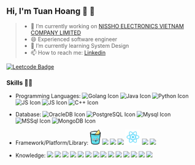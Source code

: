 ## Hi, I'm Tuan Hoang 👋 👋

> - 🔭 I’m currently working on [NISSHO ELECTRONICS VIETNAM COMPANY LIMITED](https://www.nissho-vn.com/)
> - 😄 Experienced software engineer
> - 🌱 I’m currently learning System Design
> - 📫 How to reach me: [Linkedin](https://www.linkedin.com/in/anh-tuan-hoang-5259a0163/)

[![Leetcode Badge](https://img.shields.io/badge/-Leetcode-b3b3b3?style=flat-square&logo=Leetcode&logoColor=white&link=https://leetcode.com/anhtuanhoang0921)](https://leetcode.com/anhtuanhoang0921)

### Skills 👨‍💻
- Programming Languages: ![Golang Icon](https://img.icons8.com/color/48/000000/golang.png) 
 ![Java Icon](https://img.icons8.com/color/48/000000/java-coffee-cup-logo.png) 
 ![Python Icon](https://img.icons8.com/color/48/000000/python.png) 
 ![JS Icon](https://img.icons8.com/color/48/000000/javascript.png)
 ![JS Icon](https://img.icons8.com/color/48/000000/typescript.png)
 ![C++ Icon](https://img.icons8.com/color/48/000000/c-plus-plus-logo.png)



- Database: ![OracleDB Icon](https://img.shields.io/badge/Oracle-F80000?style=for-the-badge&logo=oracle&logoColor=white) 
  ![PostgreSQL Icon](https://img.icons8.com/color/48/000000/postgreesql.png)
  ![Mysql Icon](https://img.icons8.com/color/48/000000/mysql.png)
  ![MSSql Icon](https://img.icons8.com/?size=50&id=laYYF3dV0Iew&format=png&color=000000)
  ![MongoDB Icon](https://img.icons8.com/color/48/000000/mongodb.png)



- Framework/Platform/Library: <code><img height="40" src="https://raw.githubusercontent.com/gin-gonic/logo/master/color.png"></code>
  <code><img height="40" src="https://github.com/pion/webrtc/raw/master/.github/pion-gopher-webrtc.png"></code>
  <code><img height="40" src="https://upload.wikimedia.org/wikipedia/commons/thumb/4/44/Spring_Framework_Logo_2018.svg/1280px-Spring_Framework_Logo_2018.svg.png"></code>
  <code><img height="40" src="https://static-00.iconduck.com/assets.00/flask-icon-1594x2048-84mjydzf.png"></code>
  <code><img height="40" src="https://raw.githubusercontent.com/github/explore/80688e429a7d4ef2fca1e82350fe8e3517d3494d/topics/react/react.png"></code>
  <code><img height="40" src="https://github.com/angular/angular/raw/main/adev/src/assets/images/press-kit/angular_icon_gradient.gif"></code>
  <code><img  height="40" src="https://upload.wikimedia.org/wikipedia/commons/thumb/4/4b/FFmpeg-Logo.svg/2560px-FFmpeg-Logo.svg.png"></code>
  

- Knowledge:   <code><img height="40" src="https://seeklogo.com/images/G/grpc-logo-561C1563B1-seeklogo.com.png"></code>
  <code><img height="40" src="https://webrtc.github.io/webrtc-org/assets/images/webrtc-logo-vert-retro-255x305.png"></code>
  <code><img height="40" src="https://files.softicons.com/download/system-icons/quicktime-metal-icons-by-jason-coloma/png/512x512/RTSP.png"></code>
  <code><img height="40" src="https://seeklogo.com/images/O/onvif-logo-824E424E65-seeklogo.com.png"></code>
  <code><img height="40" src="https://seeklogo.com/images/U/ubuntu-logo-8B7C9ED4AD-seeklogo.com.png"></code>
  <code><img height="40" src="https://upload.wikimedia.org/wikipedia/commons/thumb/a/af/Xubuntu_logo.svg/1200px-Xubuntu_logo.svg.png"></code>
  <code><img height="40" src="https://download.logo.wine/logo/Amazon_Web_Services/Amazon_Web_Services-Logo.wine.png"></code>
  <code><img height="40" src="https://brandslogos.com/wp-content/uploads/thumbs/elastic-elasticsearch-logo-vector.svg"></code>
  <code><img height="40" src="https://min.io/resources/img/logo/MINIO_Bird.png"></code>
  <code><img height="40" src="https://upload.wikimedia.org/wikipedia/commons/thumb/6/6f/Zabbix_logo.svg/2560px-Zabbix_logo.svg.png"></code>
  <code><img height="40" src="https://static-00.iconduck.com/assets.00/kafka-icon-2048x935-cvu4503l.png"></code>
  <code><img height="40" src="https://upload.wikimedia.org/wikipedia/commons/thumb/e/e9/Jenkins_logo.svg/1200px-Jenkins_logo.svg.png"></code>
  <code><img height="40" src="https://logos-world.net/wp-content/uploads/2021/02/Docker-Logo.png"></code>
  <code><img height="40" src="https://brandslogos.com/wp-content/uploads/images/large/ansible-logo.png"></code>


<!--
**AnhTuanHoang/AnhTuanHoang** is a ✨ _special_ ✨ repository because its `README.md` (this file) appears on your GitHub profile.

Here are some ideas to get you started:

- 🔭 I’m currently working on ...
- 🌱 I’m currently learning ...
- 👯 I’m looking to collaborate on ...
- 🤔 I’m looking for help with ...
- 💬 Ask me about ...
- 📫 How to reach me: ...
- 😄 Pronouns: ...
- ⚡ Fun fact: ...
- 📫 [My CV](https://www.topcv.vn/xem-cv/VAUBUwYCAg0FW1EIAFdRUQYGC1MEAQNUAlpSBw9d83)
-->
